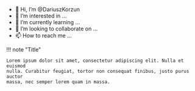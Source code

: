 - 👋 Hi, I’m @DariuszKorzun
- 👀 I’m interested in ...
- 🌱 I’m currently learning ...
- 💞️ I’m looking to collaborate on ...
- 📫 How to reach me ...

!!! note "Title"

    Lorem ipsum dolor sit amet, consectetur adipiscing elit. Nulla et euismod
    nulla. Curabitur feugiat, tortor non consequat finibus, justo purus auctor
    massa, nec semper lorem quam in massa.

<!---
DariuszKorzun/DariuszKorzun is a ✨ special ✨ repository because its `README.md` (this file) appears on your GitHub profile.
You can click the Preview link to take a look at your changes.
--->
